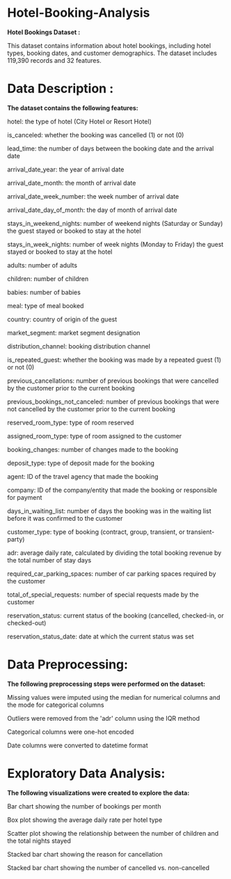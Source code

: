 # Hotel-Booking-Analysis


**Hotel Bookings Dataset :**


This dataset contains information about hotel bookings, including hotel types, booking dates, and customer demographics. The dataset includes 119,390 records and 32 features.



# Data Description :


**The dataset contains the following features:**

hotel: the type of hotel (City Hotel or Resort Hotel)

is_canceled: whether the booking was cancelled (1) or not (0)

lead_time: the number of days between the booking date and the arrival date

arrival_date_year: the year of arrival date

arrival_date_month: the month of arrival date

arrival_date_week_number: the week number of arrival date

arrival_date_day_of_month: the day of month of arrival date

stays_in_weekend_nights: number of weekend nights (Saturday or Sunday) the guest stayed or booked to stay at the hotel

stays_in_week_nights: number of week nights (Monday to Friday) the guest stayed or booked to stay at the hotel

adults: number of adults

children: number of children

babies: number of babies

meal: type of meal booked

country: country of origin of the guest

market_segment: market segment designation

distribution_channel: booking distribution channel

is_repeated_guest: whether the booking was made by a repeated guest (1) or not (0)

previous_cancellations: number of previous bookings that were cancelled by the customer prior to the current booking

previous_bookings_not_canceled: number of previous bookings that were not cancelled by the customer prior to the current booking

reserved_room_type: type of room reserved

assigned_room_type: type of room assigned to the customer

booking_changes: number of changes made to the booking

deposit_type: type of deposit made for the booking

agent: ID of the travel agency that made the booking

company: ID of the company/entity that made the booking or responsible for payment

days_in_waiting_list: number of days the booking was in the waiting list before it was confirmed to the customer

customer_type: type of booking (contract, group, transient, or transient-party)

adr: average daily rate, calculated by dividing the total booking revenue by the total number of stay days

required_car_parking_spaces: number of car parking spaces required by the customer

total_of_special_requests: number of special requests made by the customer

reservation_status: current status of the booking (cancelled, checked-in, or checked-out)

reservation_status_date: date at which the current status was set




# Data Preprocessing:



**The following preprocessing steps were performed on the dataset:**


Missing values were imputed using the median for numerical columns and the mode for categorical columns

Outliers were removed from the 'adr' column using the IQR method

Categorical columns were one-hot encoded

Date columns were converted to datetime format




# Exploratory Data Analysis:




**The following visualizations were created to explore the data:**



Bar chart showing the number of bookings per month

Box plot showing the average daily rate per hotel type

Scatter plot showing the relationship between the number of children and the total nights stayed

Stacked bar chart showing the reason for cancellation

Stacked bar chart showing the number of cancelled vs. non-cancelled

